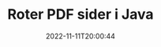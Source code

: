---
############################# Static ############################
layout: "auto-gen-merger"
date: 2022-11-11T20:00:44
draft: false
otherformats: xps tex epub

############################# Head ############################
head_title: "Roter PDF sider i Java – Roter ved 90, 180, 270 vinkel"
head_description: "Roter spesifikke eller alle dokumentsidene i en PDF-fil ved 90, 180, 270 rotasjonsvinkel ved å bruke Documents Merger API."

############################# Header ############################
title: "Roter PDF sider i Java"
description: "Roter PDF sider med noen få linjer med Java-kode."
bg_image: "https://cms.admin.containerize.com/templates/aspose/App_Themes/V3/images/bg/header1.png"
bg_overlay: false
button:
    enable: true
    icon: "fas fa-arrow-down"
    label: "Last ned gratis prøveversjon"
    link: "https://downloads.groupdocs.com/merger/java"

############################# SubMenu ############################
submenu:
    enable: true

    left:
        img_alt: "GroupDocs.Merger for Java"
        image: "https://cms.admin.containerize.com/templates/groupdocs/images/product-logos/90x90-noborder/groupdocs-merger-java.png"
        product: "GroupDocs.Merger"
        platform: "Java"

    middle:
        button:

            # button loop
            - link: "https://apireference.groupdocs.com/merger/java"
              text: "API-referanse"

            # button loop
            - link: "https://github.com/groupdocs-merger"
              text: "Kodeeksempler"

            # button loop
            - link: "https://products.groupdocs.app/merger/family"
              text: "Live-demoer"

            # button loop
            - link: "https://purchase.groupdocs.com/pricing/merger/java"
              text: "Prissetting"

    right:
        link_download: "https://downloads.groupdocs.com/merger"
        link_learn: "https://docs.groupdocs.com/merger/java"
        link_buy: "https://purchase.groupdocs.com"

############################# About ############################
about:
    enable: true
    title: "Om GroupDocs.Merger for Java API"
    content: |
        [GroupDocs.Merger for Java](/no/merger/java/) tilbyr en enkel løsning for trygt å slå sammen og dele mellom et bredt spekter av dokumentformater, inkludert PDF, Microsoft Office (Word, Excel, PowerPoint , OneNote), OpenDocument, HTML, bilder og mange andre i Java-applikasjoner. Ved å legge til bare noen få linjer med koden, utfør flere dokumentoperasjoner som flytte, fjerne, rotere, bytte ut, trekke ut eller endre retningen på sidene i dokumentene. Dokumentsammenslåings-APIet støtter også forhåndsvisning av dokumentsider som et bilde for å analysere dokumentstrukturen, formateringen og innholdet på siden.
        
        GroupDocs.Merger API er et riktig valg for bedriftsløsninger som trenger funksjoner for filsiderotasjon. Disse APIene støttes godt på alle større operativsystemer og plattformer, inkludert J2SE 7.0 (1.7), J2SE 8.0 (1.8), Java 10.

############################# Steps ############################
steps:
    enable: true
    title_left: "Roter PDF filsider i Java"
    content_left: |
        [GroupDocs.Merger for Java](/no/merger/java/) gjør det enkelt for Java-utviklere å rotere noen spesifikke eller alle sider i en PDF-fil ved 90 , 180 eller 270 rotasjonsvinkel ved å implementere noen få enkle trinn.
        
        * Initialiser **RotateOptions** med ønsket rotasjonsvinkel og sidetall.
        * Opprett en ny forekomst av **Merger** og send kildedokumentstien som en konstruktørparameter.
        * Ring **rotatePages** og send **RotateOptions**-objektet.
        * Ring **Save** og spesifiser filbanen for å lagre det resulterende dokumentet.

    title_right: "Systemkrav"
    content_right: |
        GroupDocs.Merger for Java APIer støttes på alle større plattformer og operativsystemer. Før du utfører koden nedenfor, sørg for at du har følgende forutsetninger installert på systemet ditt.

        * Operativsystemer: Microsoft Windows, Linux, MacOS
        * Utviklingsmiljøer: NetBeans, IntelliJ IDEA, Eclipse
        * Rammer: J2SE 7.0 (1.7), J2SE 8.0 (1.8), Java 10
        * Last ned den nyeste versjonen av GroupDocs.Merger for Java fra [Maven](https://repository.groupdocs.com/webapp/#/artifacts/browse/tree/General/repo/com/groupdocs/groupdocs-merger)
         
    code: |
     {{% merger/additional-styles %}}
     {{< merger/code-merger title="Hvordan rotere PDF filsider ved å bruke Java eksempelkode">}}

        ```java    
        // Roter PDF filsider ved hjelp av GroupDocs.Merger API
        // Initialiser RotateOptions-klassen for å spesifisere rotasjonsvinkel og sidetall som skal roteres
        RotateOptions rotateOptions = new RotateOptions(RotateMode.Rotate180, new int[] { 2, 3 });

        // Instantier sammenslåing med inndatadokumentet PDF
        Merger merger = new Merger("input.pdf");

        // Ring rotatePages-metoden og send RotateOptions-objektet til det
        merger.rotatePages(rotateOptions);
    
        // Ring lagringsmetoden og send ønsket filbane for å lagre utdatadokumentet
        merger.save("output.pdf");
        ```
     {{< /merger/code-merger >}}

############################# Demos ############################
demos:
    enable: true
    title: "Live-demoer – Roter PDF filsider online"
    content: |
       Roter PDF-filsider akkurat nå ved å gå til nettstedet [GroupDocs.Merger Live Demos](https://products.groupdocs.app/splitter/rotate-pages/pdf).
       Live-demoen har følgende fordeler.
        
############################# About Formats ############################
about_formats:
    enable: true

############################# More Formats ############################
more_formats:
    enable: true
    title: "Roter sider i andre dokumentformater"
    content: |
        Java dokumenterer fusjon og splitt API for filformater og bilder. Roter noen av de populære filformatene som angitt nedenfor.

############################# Back to top ###############################
back_to_top:
    enable: true
---